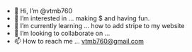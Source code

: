 - 👋 Hi, I’m @vtmb760
- 👀 I’m interested in ... making $ and having fun.
- 🌱 I’m currently learning ... how to add stripe to my website
- 💞️ I’m looking to collaborate on ... 
- 📫 How to reach me ... vtmb760@gmail.com

<!---
vtmb760/vtmb760 is a ✨ special ✨ repository because its `README.md` (this file) appears on your GitHub profile.
You can click the Preview link to take a look at your changes.
--->
